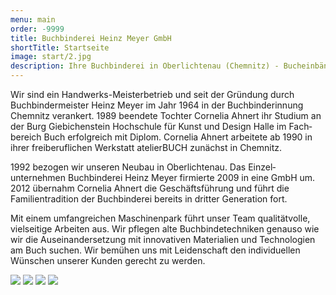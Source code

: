 ```yaml
---
menu: main
order: -9999
title: Buchbinderei Heinz Meyer GmbH
shortTitle: Startseite
image: start/2.jpg
description: Ihre Buchbinderei in Oberlichtenau (Chemnitz) - Bucheinbände, Prägedruck, Registerstanzungen, Steppnähte & Ziernähte, Mappen & Ordner, Speisekarten, Kästen & Verpackungen, Diplomarbeiten, Buchreparaturen & Restaurierungen
---
```

Wir sind ein Handwerks-Meisterbetrieb und seit der Gründung durch Buchbinder­meister Heinz Meyer im Jahr 1964 in der Buchbinder­innung Chemnitz verankert. 1989 beendete Tochter Cornelia Ahnert ihr Studium an der Burg Giebichen­stein Hochschule für Kunst und Design Halle im Fach­bereich Buch erfolgreich mit Diplom. Cornelia Ahnert arbeitete ab 1990 in ihrer frei­beruflichen Werkstatt atelierBUCH zunächst in Chemnitz.

1992 bezogen wir unseren Neubau in Ober­lichtenau. Das Einzel­unternehmen Buchbinderei Heinz Meyer firmierte 2009 in eine GmbH um. 2012 übernahm Cornelia Ahnert die Geschäfts­führung und führt die Familientradition der Buchbinderei bereits in dritter Generation fort.

Mit einem umfangreichen Maschinen­park führt unser Team qualitätvolle, vielseitige Arbeiten aus. Wir pflegen alte Buchbinde­techniken genauso wie wir die Auseinander­setzung mit innovativen Materialien und Technologien am Buch suchen. Wir bemühen uns mit Leidenschaft den individuellen Wünschen unserer Kunden gerecht zu werden.

![](start/3.jpg)
![](start/4.jpg)
![](start/5.jpg)
![](start/6.jpg)